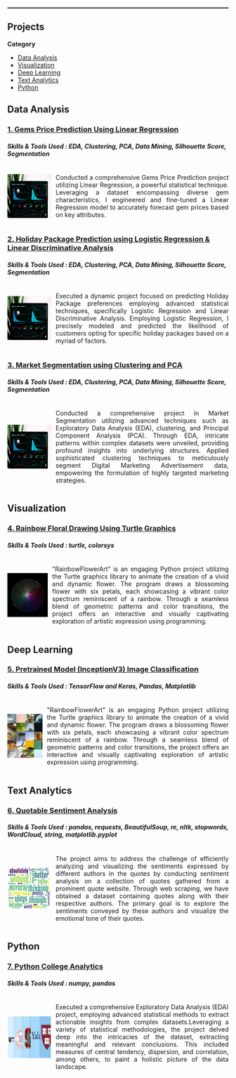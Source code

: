 <p> 
<br>
<hr style="border: .1px solid grey;">
</p>

## Projects
**Category**
- [Data Analysis](#data-analysis)
- [Visualization](#visualization)
- [Deep Learning](#DeepLearning)  
- [Text Analytics](#TextAnalytics)
- [Python](#python)


## Data Analysis
### [1. Gems Price Prediction Using Linear Regression](https://link-to-your-project) 
##### Skills & Tools Used : EDA, Clustering, PCA, Data Mining, Silhouette Score, Segmentation

<div style="display:flex; align-items:center;">
  <img src="assets/dv.jpg" alt="Description of the image" style="width:100px; height:100px; margin-right:10px; vertical-align:middle;">
<p align="justify" style="vertical-align:middle;"> Conducted a comprehensive Gems Price Prediction project utilizing Linear Regression, a powerful statistical technique. Leveraging a dataset encompassing diverse gem characteristics, I engineered and fine-tuned a Linear Regression model to accurately forecast gem prices based on key attributes. </p>
</div>

### [2. Holiday Package Prediction using Logistic Regression & Linear Discriminative Analysis](https://link-to-your-project) 
##### Skills & Tools Used : EDA, Clustering, PCA, Data Mining, Silhouette Score, Segmentation

<div style="display:flex; align-items:center;">
  <img src="assets/dv.jpg" alt="Description of the image" style="width:100px; height:100px; margin-right:10px; vertical-align:middle;">
  <p align="justify" style="vertical-align:middle;">Executed a dynamic project focused on predicting Holiday Package preferences employing advanced statistical techniques, specifically Logistic Regression and Linear Discriminative Analysis. Employing Logistic Regression, I precisely modeled and predicted the likelihood of customers opting for specific holiday packages based on a myriad of factors.</p>
</div>

### [3. Market Segmentation using Clustering and PCA](https://link-to-your-project) 
##### Skills & Tools Used : EDA, Clustering, PCA, Data Mining, Silhouette Score, Segmentation

<div style="display:flex; align-items:center;">
  <img src="assets/dv.jpg" alt="Description of the image" style="width:100px; height:100px; margin-right:10px; vertical-align:middle;">
<p align="justify" style="vertical-align:middle;"> Conducted a comprehensive project in Market Segmentation utilizing advanced techniques such as Exploratory Data Analysis (EDA), clustering, and Principal Component Analysis (PCA). Through EDA, intricate patterns within complex datasets were unveiled, providing profound insights into underlying structures. Applied sophisticated clustering techniques to meticulously segment Digital Marketing Advertisement data, empowering the formulation of highly targeted marketing strategies. </p>
</div>

## Visualization
### [4. Rainbow Floral Drawing Using Turtle Graphics](https://sindujasivan.github.io/TurtleGraphicsFloral/) 
##### Skills & Tools Used : turtle, colorsys

<div style="display:flex; align-items:center;">
  <img src="assets/Turtle_Floral.png" alt="Description of the image" style="width:100px; height:100px; margin-right:10px; vertical-align:middle;">
<p align="justify" style="vertical-align:middle;"> "RainbowFlowerArt" is an engaging Python project utilizing the Turtle graphics library to animate the creation of a vivid and dynamic flower. The program draws a blossoming flower with six petals, each showcasing a vibrant color spectrum reminiscent of a rainbow. Through a seamless blend of geometric patterns and color transitions, the project offers an interactive and visually captivating exploration of artistic expression using programming. </p>
</div>

## Deep Learning
### [5. Pretrained Model (InceptionV3) Image Classification](https://sindujasivan.github.io/PretrainInceptionV3-ImageClassification/) 
##### Skills & Tools Used : TensorFlow and Keras, Pandas, Matplotlib

<div style="display:flex; align-items:center;">
  <img src="assets/Picture_recognition.jpg" alt="Description of the image" style="width:100px; height:100px; margin-right:10px; vertical-align:middle;">
<p align="justify" style="vertical-align:middle;"> "RainbowFlowerArt" is an engaging Python project utilizing the Turtle graphics library to animate the creation of a vivid and dynamic flower. The program draws a blossoming flower with six petals, each showcasing a vibrant color spectrum reminiscent of a rainbow. Through a seamless blend of geometric patterns and color transitions, the project offers an interactive and visually captivating exploration of artistic expression using programming. </p>
</div>

## Text Analytics 
### [6. Quotable Sentiment Analysis](https://sindujasivan.github.io/Quotable-Sentiment-Analysis/) 
##### Skills & Tools Used : pandas, requests, BeautifulSoup, re, nltk, stopwords, WordCloud, string, matplotlib.pyplot

<div style="display:flex; align-items:center;">
  <img src="assets/wordcloud.png" alt="WordCloud image" style="width:100px; height:100px; margin-right:10px; vertical-align:middle;">
<p align="justify" style="vertical-align:middle;"> The project aims to address the challenge of efficiently analyzing and visualizing the sentiments expressed by different authors in the quotes by conducting sentiment analysis on a collection of quotes gathered from a prominent quote website. Through web scraping, we have obtained a dataset containing quotes along with their respective authors. The primary goal is to explore the sentiments conveyed by these authors and visualize the emotional tone of their quotes. </p>
</div>

## Python
### [7. Python College Analytics](https://sindujasivan.github.io/Python-College-Analytics/)
##### Skills & Tools Used : numpy, pandas

<div style="display:flex; align-items:center;">
  <img src="assets/Forbes_College_Image_2019.png" alt="Forbes College Image" style="width:100px; height:100px; margin-right:10px; vertical-align:middle;">
<p align="justify" style="vertical-align:middle;"> Executed a comprehensive Exploratory Data Analysis (EDA) project, employing advanced statistical methods to extract actionable insights from complex datasets.Leveraging a variety of statistical methodologies, the project delved deep into the intricacies of the dataset, extracting meaningful and relevant conclusions. This included measures of central tendency, dispersion, and correlation, among others, to paint a holistic picture of the data landscape. </p>
</div>
